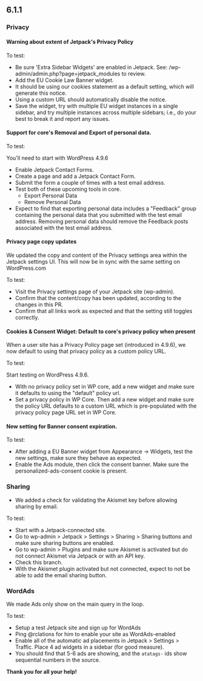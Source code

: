 ## 6.1.1

### Privacy

#### Warning about extent of Jetpack's Privacy Policy

To test:

* Be sure 'Extra Sidebar Widgets' are enabled in Jetpack.
See: /wp-admin/admin.php?page=jetpack_modules to review.
* Add the EU Cookie Law Banner widget.
* It should be using our cookies statement as a default setting, which will generate this notice.
* Using a custom URL should automatically disable the notice.
* Save the widget, try with multiple EU widget instances in a single sidebar, and try multiple instances across multiple sidebars; i.e., do your best to break it and report any issues.

#### Support for core's Removal and Export of personal data.

To test:

You'll need to start with WordPress 4.9.6

* Enable Jetpack Contact Forms.
* Create a page and add a Jetpack Contact Form.
* Submit the form a couple of times with a test email address.
* Test both of these upcoming tools in core.
    * Export Personal Data
    * Remove Personal Data
* Expect to find that exporting personal data includes a "Feedback" group containing the personal data that you submitted with the test email address. Removing personal data should remove the Feedback posts associated with the test email address.

#### Privacy page copy updates

We updated the copy and content of the Privacy settings area within the Jetpack settings UI. This will now be in sync with the same setting on WordPress.com

To test:

* Visit the Privacy settings page of your Jetpack site (wp-admin).
* Confirm that the content/copy has been updated, according to the changes in this PR.
* Confirm that all links work as expected and that the setting still toggles correctly.

#### Cookies & Consent Widget: Default to core's privacy policy when present

When a user site has a Privacy Policy page set (introduced in 4.9.6), we now default to using that privacy policy as a custom policy URL.

To test:

Start testing on WordPress 4.9.6.

* With no privacy policy set in WP core, add a new widget and make sure it defaults to using the "default" policy url.
* Set a privacy policy in WP Core. Then add a new widget and make sure the policy URL defaults to a custom URL which is pre-populated with the privacy policy page URL set in WP Core.

#### New setting for Banner consent expiration.

To test:

* After adding a EU Banner widget from Appearance -> Widgets, test the new settings, make sure they behave as expected.
* Enable the Ads module, then click the consent banner. Make sure the personalized-ads-consent cookie is present.

### Sharing

* We added a check for validating the Akismet key before allowing sharing by email.

To test:

* Start with a Jetpack-connected site.
* Go to wp-admin > Jetpack > Settings > Sharing > Sharing buttons and make sure sharing buttons are enabled.
* Go to wp-admin > Plugins and make sure Akismet is activated but do not connect Akismet via Jetpack or with an API key.
* Check this branch.
* With the Akismet plugin activated but not connected, expect to not be able to add the email sharing button.

### WordAds

We made Ads only show on the main query in the loop.

To test:

* Setup a test Jetpack site and sign up for WordAds
* Ping @rclations for him to enable your site as WordAds-enabled
* Enable all of the automatic ad placements in Jetpack > Settings > Traffic. Place 4 ad widgets in a sidebar (for good measure).
* You should find that 5-6 ads are showing, and the `atatags-` ids show sequential numbers in the source.

**Thank you for all your help!**
